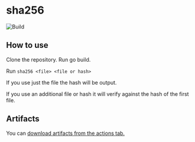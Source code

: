 # sha256

![Build](https://github.com/ravenlab/sha256/workflows/Build/badge.svg)

## How to use

Clone the repository. Run go build. 

Run `sha256 <file> <file or hash>`

If you use just the file the hash will be output.

If you use an additional file or hash it will verify against the hash of the first file.

## Artifacts

You can [download artifacts from the actions tab.](https://github.com/ravenlab/sha256/actions?query=workflow%3ABuild)